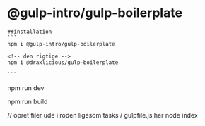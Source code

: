 
# @gulp-intro/gulp-boilerplate

    ##installation
    ```
    npm i @gulp-intro/gulp-boilerplate

    <!-- den rigtige -->
    npm i @draxlicious/gulp-boilerplate

    ```

<!-- start gulp -->
npm run dev
<!-- build -->
npm run build




 // opret filer ude i roden ligesom tasks / gulpfile.js her
node index